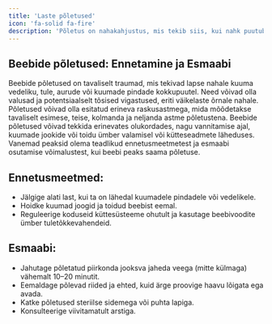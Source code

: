 ```yaml
---
title: 'Laste põletused'
icon: 'fa-solid fa-fire'
description: 'Põletus on nahakahjustus, mis tekib siis, kui nahk puutub kokku liigse kuumuse, kemikaalide jne'
---
```



## Beebide põletused: Ennetamine ja Esmaabi

Beebide põletused on tavaliselt traumad, mis tekivad lapse nahale kuuma vedeliku, tule, aurude või kuumade pindade kokkupuutel. Need võivad olla valusad ja potentsiaalselt tõsised vigastused, eriti väikelaste õrnale nahale. Põletused võivad olla esitatud erineva raskusastmega, mida mõõdetakse tavaliselt esimese, teise, kolmanda ja neljanda astme põletustena. Beebide põletused võivad tekkida erinevates olukordades, nagu vannitamise ajal, kuumade jookide või toidu ümber valamisel või kütteseadmete läheduses. Vanemad peaksid olema teadlikud ennetusmeetmetest ja esmaabi osutamise võimalustest, kui beebi peaks saama põletuse.

## Ennetusmeetmed:

- Jälgige alati last, kui ta on lähedal kuumadele pindadele või vedelikele.
- Hoidke kuumad joogid ja toidud beebist eemal.
- Reguleerige koduseid küttesüsteeme ohutult ja kasutage beebivoodite ümber tuletõkkevahendeid.

## Esmaabi:

- Jahutage põletatud piirkonda jooksva jaheda veega (mitte külmaga) vähemalt 10–20 minutit.
- Eemaldage põlevad riided ja ehted, kuid ärge proovige haavu lõigata ega avada.
- Katke põletused steriilse sidemega või puhta lapiga.
- Konsulteerige viivitamatult arstiga.
